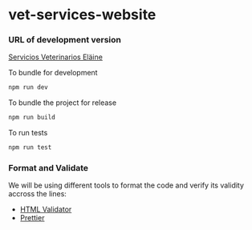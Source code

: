 # vet-services-website

### URL of development version

[Servicios Veterinarios Eläine](https://svelain-cloudrun-dev-y7olqgb2fa-wl.a.run.app)

To bundle for development

```sh
npm run dev
```

To bundle the project for release

```sh
npm run build
```

To run tests

```sh
npm run test
```

### Format and Validate
We will be using different tools to format the code and verify its validity accross the lines:
- [HTML Validator](https://validator.w3.org/)
- [Prettier](https://marketplace.visualstudio.com/items?itemName=esbenp.prettier-vscode)
